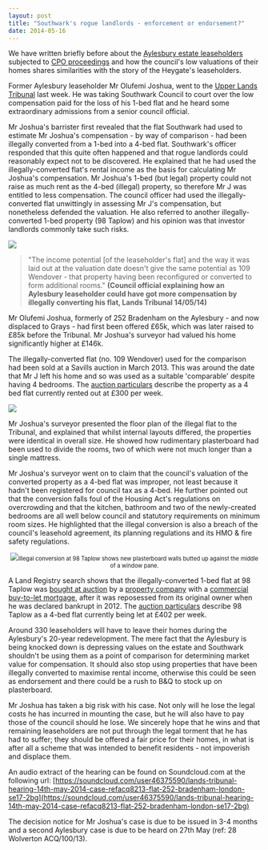 ```yaml
---
layout: post
title: "Southwark's rogue landlords - enforcement or endorsement?"
date: 2014-05-16
---
```

We have written briefly before about the [Aylesbury estate leaseholders](https://heygate.github.io/img/SNWolverton.pdf) subjected to [CPO proceedings](https://heygate.github.io/img/ObjectionCPOAugust2012.pdf) and how the council's low valuations of their homes shares similarities with the story of the Heygate's leaseholders.

Former Aylesbury leaseholder Mr Olufemi Joshua, went to the [Upper Lands Tribunal](https://www.justice.gov.uk/tribunals/lands) last week. He was taking Southwark Council to court over the low compensation paid for the loss of his 1-bed flat and he heard some extraordinary admissions from a senior council official. 

Mr Joshua's barrister first revealed that the flat Southwark had used to estimate Mr Joshua's compensation - by way of comparison - had been illegally converted from a 1-bed into a 4-bed flat. Southwark's officer responded that this quite often happened and that rogue landlords could reasonably expect not to be discovered. He explained that he had used the illegally-converted flat's rental income as the basis for calculating Mr Joshua's compensation. Mr Joshua's 1-bed (but legal) property could not raise as much rent as the 4-bed (illegal) property, so therefore Mr J was entitled to less compensation. The council officer had used the illegally-converted flat unwittingly in assessing Mr J's compensation, but nonetheless defended the valuation. He also referred to another illegally-converted 1-bed property (98 Taplow) and his opinion was that investor landlords commonly take such risks.    

![](https://crappistmartin.github.io/images/comparison.jpg)


>"The income potential [of the leaseholder's flat] and the way it was laid out at the valuation date doesn't give the same potential as 109 Wendover - that property having been reconfigured or converted to form additional rooms." __(Council official explaining how an Aylesbury leaseholder could have got more compensation by illegally converting his flat, Lands Tribunal 14/05/14)__

 
Mr Olufemi Joshua, formerly of 252 Bradenham on the Aylesbury - and now displaced to Grays - had first been offered £65k, which was later raised to £85k before the Tribunal. Mr Joshua's surveyor had valued his home significantly higher at £146k.


The illegally-converted flat (no. 109 Wendover) used for the comparison had been sold at a Savills auction in March 2013. This was around the date that Mr J left his home and so was used as a suitable 'comparable' despite having 4 bedrooms. The [auction particulars](https://www.eigroup.co.uk/files/55/18813/f6bc9070-cf2d-4b15-83a0-9809ff36322c.pdf) describe the property as a 4 bed flat currently rented out at £300 per week.


![](https://crappistmartin.github.io/images/auctionparticulars.jpg)

Mr Joshua's surveyor presented the floor plan of the illegal flat to the Tribunal, and explained that whilst internal layouts differed, the properties were identical in overall size. He showed how rudimentary plasterboard had been used to divide the rooms, two of which were not much longer than a single mattress. 

Mr Joshua's surveyor went on to claim that the council's valuation of the converted property as a 4-bed flat was improper, not least because it hadn't been registered for council tax as a 4-bed. He further pointed out that the conversion falls foul of the Housing Act's regulations on overcrowding and that the kitchen, bathroom and two of the newly-created bedrooms are all well below council and statutory requirements on minimum room sizes. He highlighted that the illegal conversion is also a breach of the council's leasehold agreement, its planning regulations and its HMO & fire safety regulations. 

<div style="font-size:80%; text-align:center;"><a href="https://crappistmartin.github.io/images/109Wendover.JPG"><img src="https://crappistmartin.github.io/images/109Wendover.JPG"></a>Illegal conversion at 98 Taplow shows new plasterboard walls butted up against the middle of a window pane.</div>


A Land Registry search shows that the illegally-converted 1-bed flat at 98 Taplow was [bought at auction](https://www.auctionhouse.uk.net/london/search-results.aspx?lotid=33522) by a [property company](https://www.ourproperty.co.uk/directory/14869.html) with a [commercial buy-to-let mortgage](https://www.blemainfinance.co.uk/), after it was reposessed from its original owner when he was declared bankrupt in 2012. The [auction particulars](https://www.auctionhouse.uk.net/london/search-results.aspx?lotid=33522) describe 98 Taplow as a 4-bed flat currently being let at £402 per week. 

Around 330 leaseholders will have to leave their homes during the Aylesbury's 20-year redevelopment. 
The mere fact that the Aylesbury is being knocked down is depressing values on the estate and Southwark shouldn't be using them as a point of comparison for determining market value for compensation. It should also stop using properties that have been illegally converted to maximise rental income, otherwise this could be seen as endorsement and there could be a rush to B&Q to stock up on plasterboard.  


Mr Joshua has taken a big risk with his case. Not only will he lose the legal costs he has incurred in mounting the case, but he will also have to pay those of the council should he lose. We sincerely hope that he wins and that remaining leaseholders are not put through the legal torment that he has had to suffer; they should be offered a fair price for their homes, in what is after all a scheme that was intended to benefit residents - not impoverish and displace them.  

An audio extract of the hearing can be found on Soundcloud.com at the following url: [https://soundcloud.com/user46375590/lands-tribunal-hearing-14th-may-2014-case-refacq8213-flat-252-bradenham-london-se17-2bg](https://soundcloud.com/user46375590/lands-tribunal-hearing-14th-may-2014-case-refacq8213-flat-252-bradenham-london-se17-2bg) 


The decision notice for Mr Joshua's case is due to be issued in 3-4 months and a second Aylesbury case is due to be heard on 27th May (ref: 28 Wolverton ACQ/100/13).

